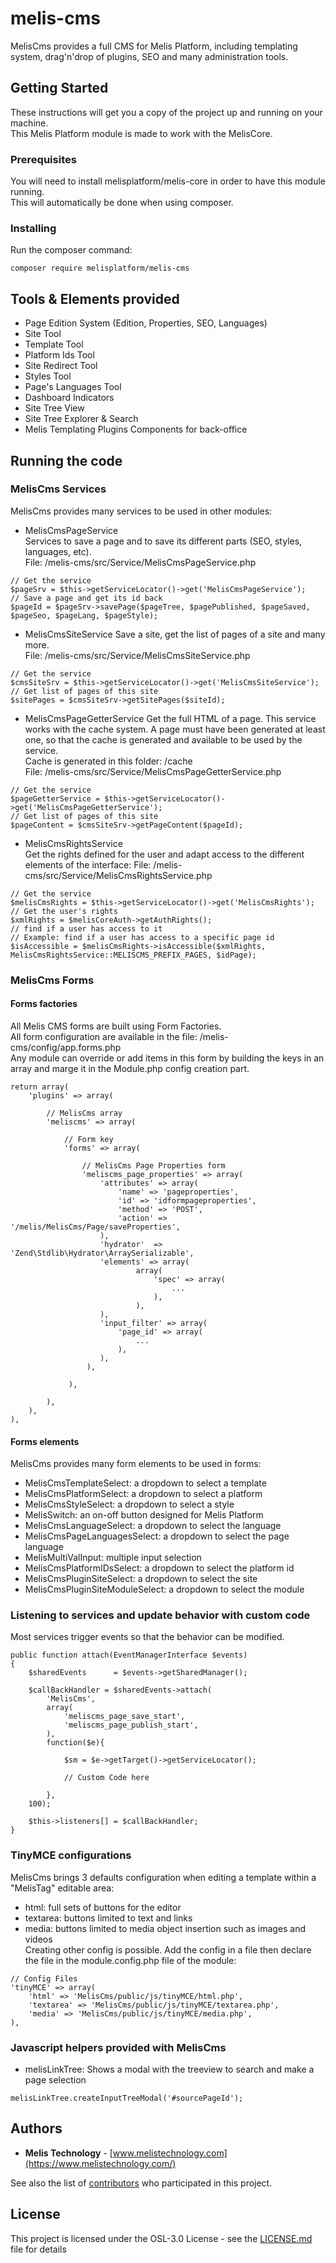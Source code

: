 # melis-cms

MelisCms provides a full CMS for Melis Platform, including templating system, drag'n'drop of plugins, SEO and many administration tools.

## Getting Started

These instructions will get you a copy of the project up and running on your machine.  
This Melis Platform module is made to work with the MelisCore.

### Prerequisites

You will need to install melisplatform/melis-core in order to have this module running.  
This will automatically be done when using composer.

### Installing

Run the composer command:
```
composer require melisplatform/melis-cms
```

## Tools & Elements provided

* Page Edition System (Edition, Properties, SEO, Languages)
* Site Tool
* Template Tool
* Platform Ids Tool
* Site Redirect Tool
* Styles Tool
* Page's Languages Tool
* Dashboard Indicators
* Site Tree View
* Site Tree Explorer & Search
* Melis Templating Plugins Components for back-office

## Running the code

### MelisCms Services  

MelisCms provides many services to be used in other modules:  

* MelisCmsPageService  
Services to save a page and to save its different parts (SEO, styles, languages, etc).  
File: /melis-cms/src/Service/MelisCmsPageService.php  
```
// Get the service
$pageSrv = $this->getServiceLocator()->get('MelisCmsPageService');  
// Save a page and get its id back
$pageId = $pageSrv->savePage($pageTree, $pagePublished, $pageSaved, $pageSeo, $pageLang, $pageStyle);  
```

* MelisCmsSiteService
Save a site, get the list of pages of a site and many more.  
File: /melis-cms/src/Service/MelisCmsSiteService.php  
```
// Get the service
$cmsSiteSrv = $this->getServiceLocator()->get('MelisCmsSiteService');  
// Get list of pages of this site
$sitePages = $cmsSiteSrv->getSitePages($siteId);  
```

* MelisCmsPageGetterService
Get the full HTML of a page. 
This service works with the cache system. A page must have been generated at least one, so that the cache is generated and available to be used by the service.  
Cache is generated in this folder: /cache  
File: /melis-cms/src/Service/MelisCmsPageGetterService.php  
```
// Get the service
$pageGetterService = $this->getServiceLocator()->get('MelisCmsPageGetterService');  
// Get list of pages of this site
$pageContent = $cmsSiteSrv->getPageContent($pageId);  
```

* MelisCmsRightsService  
Get the rights defined for the user and adapt access to the different elements of the interface: 
File: /melis-cms/src/Service/MelisCmsRightsService.php    
```
// Get the service  
$melisCmsRights = $this->getServiceLocator()->get('MelisCmsRights');  
// Get the user's rights  
$xmlRights = $melisCoreAuth->getAuthRights();  
// find if a user has access to it
// Example: find if a user has access to a specific page id
$isAccessible = $melisCmsRights->isAccessible($xmlRights, MelisCmsRightsService::MELISCMS_PREFIX_PAGES, $idPage);          
```  


### MelisCms Forms  

#### Forms factories
All Melis CMS forms are built using Form Factories.  
All form configuration are available in the file: /melis-cms/config/app.forms.php  
Any module can override or add items in this form by building the keys in an array and marge it in the Module.php config creation part.  
``` 
return array(
	'plugins' => array(
	
		// MelisCms array
		'meliscms' => array(
		
			// Form key
			'forms' => array(
			
				// MelisCms Page Properties form
				'meliscms_page_properties' => array(
					'attributes' => array(
						'name' => 'pageproperties',
						'id' => 'idformpageproperties',
						'method' => 'POST',
						'action' => '/melis/MelisCms/Page/saveProperties',
					),
					'hydrator'  => 'Zend\Stdlib\Hydrator\ArraySerializable',
					'elements' => array(  
							array(
								'spec' => array(
									...
								),
							),
					),
					'input_filter' => array(      
						'page_id' => array(
							...
						),   
					),
				 ),
				 
			 ),
			 
		),
	),
),
``` 

#### Forms elements
MelisCms provides many form elements to be used in forms:  
* MelisCmsTemplateSelect: a dropdown to select a template  
* MelisCmsPlatformSelect: a dropdown to select a platform  
* MelisCmsStyleSelect: a dropdown to select a style  
* MelisSwitch: an on-off button designed for Melis Platform  
* MelisCmsLanguageSelect: a dropdown to select the language 
* MelisCmsPageLanguagesSelect: a dropdown to select the page language 
* MelisMultiValInput: multiple input selection  
* MelisCmsPlatformIDsSelect: a dropdown to select the platform id   
* MelisCmsPluginSiteSelect: a dropdown to select the site   
* MelisCmsPluginSiteModuleSelect: a dropdown to select the module   


### Listening to services and update behavior with custom code  
Most services trigger events so that the behavior can be modified.  
```  
public function attach(EventManagerInterface $events)
{
    $sharedEvents      = $events->getSharedManager();
    
    $callBackHandler = $sharedEvents->attach(
    	'MelisCms',
    	array(
    		'meliscms_page_save_start',
    		'meliscms_page_publish_start',
    	),
    	function($e){

    		$sm = $e->getTarget()->getServiceLocator();
    		
    		// Custom Code here
    		
    	},
    100);
    
    $this->listeners[] = $callBackHandler;
}
```  

### TinyMCE configurations  
MelisCms brings 3 defaults configuration when editing a template within a "MelisTag" editable area:  
* html: full sets of buttons for the editor  
* textarea: buttons limited to text and links  
* media: buttons limited to media object insertion such as images and videos  
Creating other config is possible. Add the config in a file then declare the file in the module.config.php file of the module:  
```  
// Config Files  
'tinyMCE' => array(  
	'html' => 'MelisCms/public/js/tinyMCE/html.php',  
	'textarea' => 'MelisCms/public/js/tinyMCE/textarea.php',  
	'media' => 'MelisCms/public/js/tinyMCE/media.php',  
),  
```  

### Javascript helpers provided with MelisCms    

* melisLinkTree: Shows a modal with the treeview to search and make a page selection
```  
melisLinkTree.createInputTreeModal('#sourcePageId');  
```  


## Authors

* **Melis Technology** - [www.melistechnology.com](https://www.melistechnology.com/)

See also the list of [contributors](https://github.com/melisplatform/melis-cms/contributors) who participated in this project.


## License

This project is licensed under the OSL-3.0 License - see the [LICENSE.md](LICENSE.md) file for details
